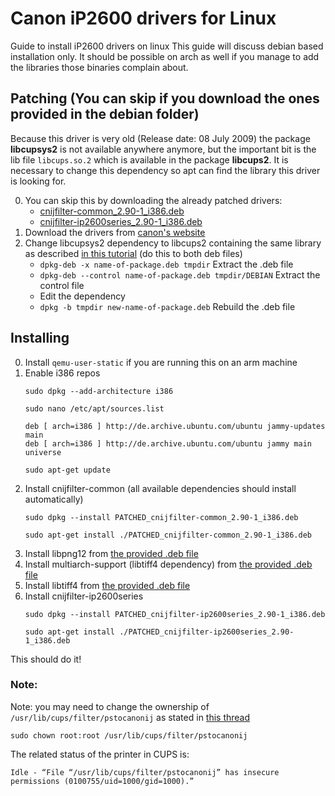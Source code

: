 # Canon iP2600 drivers for Linux
Guide to install iP2600 drivers on linux
This guide will discuss debian based installation only. It should be possible on arch as well if you manage to add the libraries those binaries complain about.

## Patching (You can skip if you download the ones provided in the debian folder)
Because this driver is very old (Release date: 08 July 2009) the package **libcupsys2** is not available anywhere anymore, but the important bit is the lib file ```libcups.so.2``` which is available in the package **libcups2**. It is necessary to change this dependency so apt can find the library this driver is looking for. 

0. You can skip this by downloading the already patched drivers: 
    - [cnijfilter-common_2.90-1_i386.deb](https://github.com/Gamesmes90/canon-ip2600_drivers/raw/main/debian/PATCHED_cnijfilter-common_2.90-1_i386.deb)
    - [cnijfilter-ip2600series_2.90-1_i386.deb](https://github.com/Gamesmes90/canon-ip2600_drivers/raw/main/debian/PATCHED_cnijfilter-ip2600series_2.90-1_i386.deb)
1. Download the drivers from [canon's website](https://www.canon-europe.com/support/consumer_products/products/printers/inkjet/pixma_ip_series/pixma_ip2600.html?type=drivers&language=en&os=linux%20(32-bit))
2. Change libcupsys2 dependency to libcups2 containing the same library as described [in this tutorial](https://forums.linuxmint.com/viewtopic.php?t=35136) (do this to both deb files)
    - ```dpkg-deb -x name-of-package.deb tmpdir``` Extract the .deb file
    - ```dpkg-deb --control name-of-package.deb tmpdir/DEBIAN``` Extract the control file
    - Edit the dependency
    - ```dpkg -b tmpdir new-name-of-package.deb``` Rebuild the .deb file
    
## Installing
0. Install ```qemu-user-static``` if you are running this on an arm machine
1. Enable i386 repos
    ```
    sudo dpkg --add-architecture i386
    ```
    ```
    sudo nano /etc/apt/sources.list
    ```
    ```
    deb [ arch=i386 ] http://de.archive.ubuntu.com/ubuntu jammy-updates main
    deb [ arch=i386 ] http://de.archive.ubuntu.com/ubuntu jammy main universe
    ```
    ```
    sudo apt-get update
    ```
2. Install cnijfilter-common (all available dependencies should install automatically)
    ```
    sudo dpkg --install PATCHED_cnijfilter-common_2.90-1_i386.deb
    ```
    ```
    sudo apt-get install ./PATCHED_cnijfilter-common_2.90-1_i386.deb
    ```
3. Install libpng12 from [the provided .deb file](https://github.com/Gamesmes90/canon-ip2600_drivers/raw/main/debian/libpng12-0_1.2.8rel-5.1ubuntu0.3_i386.deb)
4. Install multiarch-support (libtiff4 dependency) from [the provided .deb file](https://github.com/Gamesmes90/canon-ip2600_drivers/raw/main/debian/multiarch-support_2.27-3ubuntu1.5_i386.deb)
5. Install libtiff4 from [the provided .deb file](https://github.com/Gamesmes90/canon-ip2600_drivers/raw/main/debian/libtiff4_3.9.5-2ubuntu1_i386.deb)
6. Install cnijfilter-ip2600series
    ```
    sudo dpkg --install PATCHED_cnijfilter-ip2600series_2.90-1_i386.deb
    ```
    ```
    sudo apt-get install ./PATCHED_cnijfilter-ip2600series_2.90-1_i386.deb
    ```
    
This should do it!

### Note:
Note: you may need to change the ownership of ```/usr/lib/cups/filter/pstocanonij``` as stated in [this thread](https://forum.manjaro.org/t/insecure-permissions-error-printing-to-ricoh/27268)
```
sudo chown root:root /usr/lib/cups/filter/pstocanonij
```
The related status of the printer in CUPS is:
```
Idle - “File “/usr/lib/cups/filter/pstocanonij” has insecure permissions (0100755/uid=1000/gid=1000).”
```
